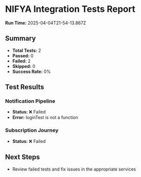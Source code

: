 
# NIFYA Integration Tests Report

**Run Time:** 2025-04-04T21-54-13.867Z

## Summary
- **Total Tests:** 2
- **Passed:** 0
- **Failed:** 2
- **Skipped:** 0
- **Success Rate:** 0%

## Test Results


### Notification Pipeline
- **Status:** ❌ Failed
- **Error:** loginTest is not a function



### Subscription Journey
- **Status:** ❌ Failed




## Next Steps
- Review failed tests and fix issues in the appropriate services
